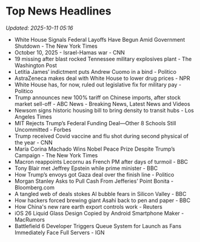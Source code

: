 # Top News Headlines

_Updated: 2025-10-11 05:16_

- White House Signals Federal Layoffs Have Begun Amid Government Shutdown - The New York Times
- October 10, 2025 - Israel-Hamas war - CNN
- 19 missing after blast rocked Tennessee military explosives plant - The Washington Post
- Letitia James’ indictment puts Andrew Cuomo in a bind - Politico
- AstraZeneca makes deal with White House to lower drug prices - NPR
- White House has, for now, ruled out legislative fix for military pay - Politico
- Trump announces new 100% tariff on Chinese imports, after stock market sell-off - ABC News - Breaking News, Latest News and Videos
- Newsom signs historic housing bill to bring density to transit hubs - Los Angeles Times
- MIT Rejects Trump’s Federal Funding Deal—Other 8 Schools Still Uncommitted - Forbes
- Trump received Covid vaccine and flu shot during second physical of the year - CNN
- María Corina Machado Wins Nobel Peace Prize Despite Trump’s Campaign - The New York Times
- Macron reappoints Lecornu as French PM after days of turmoil - BBC
- Tony Blair met Jeffrey Epstein while prime minister - BBC
- How Trump’s envoys got Gaza deal over the finish line - Politico
- Morgan Stanley Asks to Pull Cash From Jefferies’ Point Bonita - Bloomberg.com
- A tangled web of deals stokes AI bubble fears in Silicon Valley - BBC
- How hackers forced brewing giant Asahi back to pen and paper - BBC
- How China's new rare earth export controls work - Reuters
- iOS 26 Liquid Glass Design Copied by Android Smartphone Maker - MacRumors
- Battlefield 6 Developer Triggers Queue System for Launch as Fans Immediately Face Full Servers - IGN